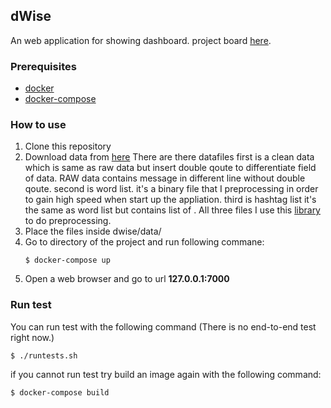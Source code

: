 ## dWise

An web application for showing dashboard. project board [here](https://github.com/users/Semooze/projects/2).

### Prerequisites
* [docker](https://docs.docker.com/install/linux/docker-ce/ubuntu/)
* [docker-compose](https://docs.docker.com/compose/install/)

### How to use
1. Clone this repository
2. Download data from [here](https://drive.google.com/drive/folders/17zfmjp-kTIVjiXoXdt_YGoLAAVG3wjYU?usp=sharing)
   There are there datafiles first is a clean data which is same as raw data but insert double qoute to differentiate
   field of data. RAW data contains message in different line without double qoute.
   second is word list. it's a binary file that I preprocessing in order to gain high speed when start up the appliation.
   third is hashtag list it's the same as word list but contains list of .
   All three files I use this [library](https://github.com/Semooze/morphling) to do preprocessing.
3. Place the files inside dwise/data/
4. Go to directory of the project and run following commane:
    ```shell
    $ docker-compose up
    ```
5. Open a web browser and go to url __127.0.0.1:7000__

### Run test
You can run test with the following command (There is no end-to-end test right now.)
```shell
$ ./runtests.sh
```

if you cannot run test try build an image again with the following command:
```
$ docker-compose build
```